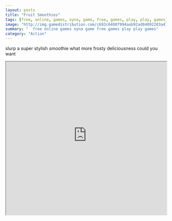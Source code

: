 ```yaml
---
layout: posts
title: "Fruit Smoothies"
tags: [free, online, games, oyna, game, free, games, play, play, games]
image: "http://img.gamedistribution.com/c693c64807994aab92ad84092203a474.jpg"
summary: "  free online games oyna game free games play play games"
category: "Action"
---
```


slurp a super stylish smoothie what more frosty deliciousness could you want

<iframe width="100%" height="480px;" src="http://flash.gamedistribution.com?game=c693c64807994aab92ad84092203a474"></iframe>